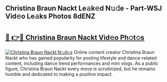 ## Christina Braun Nackt Le𝚊k𝚎d N𝚞𝚍e - Part-WSJ Vid𝚎o Le𝚊ks Photos 8dENZ

# <h2><a href="http://fb7vu0.evod.top/?m=Christina+Braun+Nackt">🔗 👉🔴 Christina Braun Nackt Vid𝚎o Ph𝚘t𝚘s</a></h2>

[![Christina Braun Nackt N𝚞d𝚎s](https://i.imgur.com/8V9OHl7.gif)](http://fb7vu0.evod.top/?m=Christina+Braun+Nackt)
Online content creator Christina Braun Nackt who has gained popularity for posting lifestyle and dance-related content, including dance trend performances and mini vlogs. As a public figure, Christina Braun Nackt every move is scrutinized, but he remains humble and dedicated to making a positive impact. 
